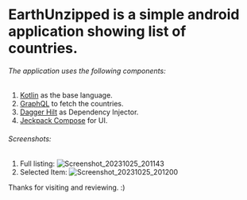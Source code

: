# EarthUnzipped is a simple android application showing list of countries.

###### The application uses the following components:
1. [Kotlin](https://kotlinlang.org/) as the base language.
2. [GraphQL](https://graphql.org/) to fetch the countries.
3. [Dagger Hilt](https://dagger.dev/hilt/) as Dependency Injector.
4. [Jeckpack Compose](https://developer.android.com/jetpack/compose) for UI.


 ###### Screenshots:
 1. Full listing:
 ![Screenshot_20231025_201143](https://github.com/TusharGogna/EarthUnzipped/assets/36148180/ab9e4aef-7a96-4c43-9147-3f8a26c77c89)
2. Selected Item:
![Screenshot_20231025_201200](https://github.com/TusharGogna/EarthUnzipped/assets/36148180/ebc4b999-2f50-46cc-805c-1f7311dbbf6b)


Thanks for visiting and reviewing. :) 
